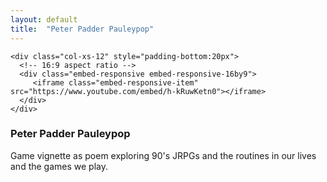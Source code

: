 ```yaml
---
layout: default
title:  "Peter Padder Pauleypop"
---
```


<div class="right">
  <div class="row">

    <div class="col-xs-12" style="padding-bottom:20px">
      <!-- 16:9 aspect ratio -->
      <div class="embed-responsive embed-responsive-16by9">
         <iframe class="embed-responsive-item" src="https://www.youtube.com/embed/h-kRuwKetn0"></iframe>
      </div>
    </div>
  </div>

  <h3 align="left">Peter Padder Pauleypop</h3>
  <p>Game vignette as poem exploring 90's JRPGs and the routines in our lives and the games we play.</p>
</div>
